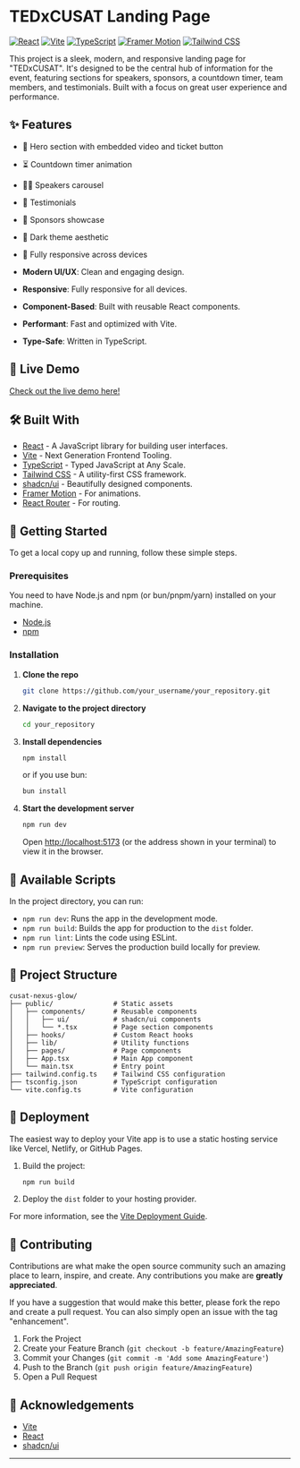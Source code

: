 # TEDxCUSAT Landing Page

[![React](https://img.shields.io/badge/React-20232A?style=for-the-badge&logo=react&logoColor=61DAFB)](https://reactjs.org/)
[![Vite](https://img.shields.io/badge/Vite-646CFF?style=for-the-badge&logo=vite&logoColor=white)](https://vitejs.dev/)
[![TypeScript](https://img.shields.io/badge/TypeScript-007ACC?style=for-the-badge&logo=typescript&logoColor=white)](https://www.typescriptlang.org/)
[![Framer Motion](https://img.shields.io/badge/Framer_Motion-0055FF?style=for-the-badge&logo=framer&logoColor=white)](https://www.framer.com/motion/)
[![Tailwind CSS](https://img.shields.io/badge/Tailwind_CSS-38B2AC?style=for-the-badge&logo=tailwind-css&logoColor=white)](https://tailwindcss.com/)

This project is a sleek, modern, and responsive landing page for "TEDxCUSAT". It's designed to be the central hub of information for the event, featuring sections for speakers, sponsors, a countdown timer, team members, and testimonials. Built with a focus on great user experience and performance.


## ✨ Features

- 🎥 Hero section with embedded video and ticket button
- ⏳ Countdown timer animation
- 👨‍💼 Speakers carousel
- 💬 Testimonials
- 🤝 Sponsors showcase
- 🌙 Dark theme aesthetic
- 📱 Fully responsive across devices

- **Modern UI/UX**: Clean and engaging design.
- **Responsive**: Fully responsive for all devices.
- **Component-Based**: Built with reusable React components.
- **Performant**: Fast and optimized with Vite.
- **Type-Safe**: Written in TypeScript.

## 🚀 Live Demo

[Check out the live demo here!](https://tedx-indol.vercel.app/)

## 🛠️ Built With

- [React](https://reactjs.org/) - A JavaScript library for building user interfaces.
- [Vite](https://vitejs.dev/) - Next Generation Frontend Tooling.
- [TypeScript](https://www.typescriptlang.org/) - Typed JavaScript at Any Scale.
- [Tailwind CSS](https://tailwindcss.com/) - A utility-first CSS framework.
- [shadcn/ui](https://ui.shadcn.com/) - Beautifully designed components.
- [Framer Motion](https://www.framer.com/motion/) - For animations.
- [React Router](https://reactrouter.com/) - For routing.

## 🏁 Getting Started

To get a local copy up and running, follow these simple steps.

### Prerequisites

You need to have Node.js and npm (or bun/pnpm/yarn) installed on your machine.

- [Node.js](https://nodejs.org/en/)
- [npm](https://www.npmjs.com/get-npm)

### Installation

1.  **Clone the repo**
    ```sh
    git clone https://github.com/your_username/your_repository.git
    ```
2.  **Navigate to the project directory**
    ```sh
    cd your_repository
    ```
3.  **Install dependencies**
    ```sh
    npm install
    ```
    or if you use bun:
    ```sh
    bun install
    ```

4.  **Start the development server**
    ```sh
    npm run dev
    ```
    Open [http://localhost:5173](http://localhost:5173) (or the address shown in your terminal) to view it in the browser.

## 📜 Available Scripts

In the project directory, you can run:

- `npm run dev`: Runs the app in the development mode.
- `npm run build`: Builds the app for production to the `dist` folder.
- `npm run lint`: Lints the code using ESLint.
- `npm run preview`: Serves the production build locally for preview.

## 📂 Project Structure

```
cusat-nexus-glow/
├── public/               # Static assets
│   ├── components/       # Reusable components
│   │   ├── ui/           # shadcn/ui components
│   │   └── *.tsx         # Page section components
│   ├── hooks/            # Custom React hooks
│   ├── lib/              # Utility functions
│   ├── pages/            # Page components
│   ├── App.tsx           # Main App component
│   └── main.tsx          # Entry point
├── tailwind.config.ts    # Tailwind CSS configuration
├── tsconfig.json         # TypeScript configuration
└── vite.config.ts        # Vite configuration
```

## 🚀 Deployment

The easiest way to deploy your Vite app is to use a static hosting service like Vercel, Netlify, or GitHub Pages.

1.  Build the project:
    ```sh
    npm run build
    ```
2.  Deploy the `dist` folder to your hosting provider.

For more information, see the [Vite Deployment Guide](https://vitejs.dev/guide/static-deploy.html).

## 🤝 Contributing

Contributions are what make the open source community such an amazing place to learn, inspire, and create. Any contributions you make are **greatly appreciated**.

If you have a suggestion that would make this better, please fork the repo and create a pull request. You can also simply open an issue with the tag "enhancement".

1.  Fork the Project
2.  Create your Feature Branch (`git checkout -b feature/AmazingFeature`)
3.  Commit your Changes (`git commit -m 'Add some AmazingFeature'`)
4.  Push to the Branch (`git push origin feature/AmazingFeature`)
5.  Open a Pull Request


## 🙏 Acknowledgements

- [Vite](https://vitejs.dev/)
- [React](https://reactjs.org/)
- [shadcn/ui](https://ui.shadcn.com/)

---
